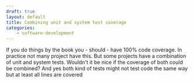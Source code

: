 ```yaml
---
draft: true
layout: default
title: Combining unit and system test coverage
categories: 
    - software-development
---
```

If you do things by the book you - should - have 100% code coverage. 
In practice not many project have this.
But some projects have a combination of unit and system tests.
Wouldn't it be nice if the coverage of both could be combined?
And yes both kind of tests might not test code the same way but at least all lines are covered

